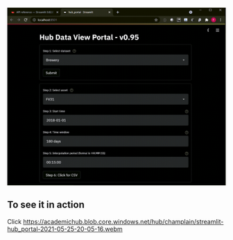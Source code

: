 ![](https://github.com/academic-hub/datasets/blob/master/WIP/screenshot1.png)

## To see it in action

Click https://academichub.blob.core.windows.net/hub/champlain/streamlit-hub_portal-2021-05-25-20-05-16.webm
